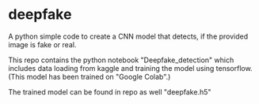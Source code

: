 # deepfake
A python simple code to create a CNN model that detects, if the provided image is fake or real.

This repo contains the python notebook "Deepfake_detection" which includes data loading from kaggle and training the model using tensorflow.
(This model has been trained on "Google Colab".)

The trained model can be found in repo as well "deepfake.h5"

